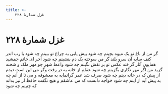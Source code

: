 ```yaml
---
title: >-
    غزل شمارهٔ ۲۲۸
---
```

# غزل شمارهٔ ۲۲۸

گر من از باغ تو یک میوه بچینم چه شود
پیش پایی به چراغ تو ببینم چه شود
یا رب اندر کنف سایه آن سرو بلند
گر من سوخته یک دم بنشینم چه شود
آخر ای خاتم جمشید همایون آثار
گر فتد عکس تو بر نقش نگینم چه شود
واعظ شهر چو مهر ملک و شحنه گزید
من اگر مهر نگاری بگزینم چه شود
عقلم از خانه به در رفت وگر می این است
دیدم از پیش که در خانه دینم چه شود
صرف شد عمر گرانمایه به معشوقه و می
تا از آنم چه به پیش آید از اینم چه شود
خواجه دانست که من عاشقم و هیچ نگفت
حافظ ار نیز بداند که چنینم چه شود
